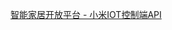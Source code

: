  [智能家居开放平台 - 小米IOT控制端API](https://iot.mi.com/new/guide.html?file=07-%E4%BA%91%E5%AF%B9%E4%BA%91%E5%BC%80%E5%8F%91%E6%8C%87%E5%8D%97/02-%E5%BA%94%E7%94%A8%E4%BA%91%E5%AF%B9%E4%BA%91%E6%8E%A5%E5%85%A5/02-%E5%B0%8F%E7%B1%B3IOT%E6%8E%A7%E5%88%B6%E7%AB%AFAPI)
